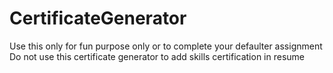 # CertificateGenerator
Use this only for fun purpose only or to complete your defaulter assignment 
Do not use this certificate generator to add skills certification in resume
